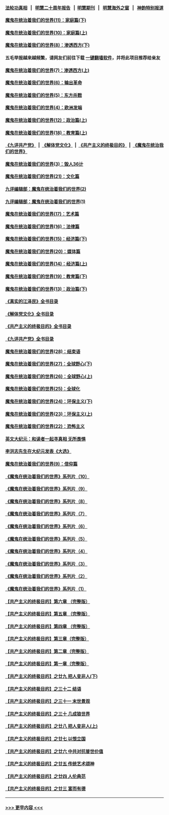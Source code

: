 #### [法轮功真相](https://github.com/gfw-breaker/truth/blob/master/README.md?t=0) &nbsp;&nbsp;|&nbsp;&nbsp; [明慧二十周年报告](https://github.com/gfw-breaker/mh-reports/blob/master/README.md?t=0) &nbsp;&nbsp;|&nbsp;&nbsp;[明慧期刊](https://github.com/gfw-breaker/mh-qikan) &nbsp;&nbsp;|&nbsp;&nbsp; [明慧海外之窗](https://github.com/gfw-breaker/mh-news/blob/master/README.md?t=0) &nbsp;&nbsp;|&nbsp;&nbsp; [神韵特别报道](https://github.com/gfw-breaker/mh-news/blob/master/shenyun.md?t=0)
#### [魔鬼在统治着我们的世界(11)：家庭篇(下)](../pages/nsc422/n10440961.md?t=11251350) 
#### [魔鬼在统治着我们的世界(10)：家庭篇(上)](../pages/nsc422/n10435448.md?t=11251350) 
#### [魔鬼在统治着我们的世界(8)：渗透西方(下)](../pages/nsc422/n10429603.md?t=11251350) 
#### 五毛举报越来越频繁，请网友们前往下载 [一键翻墙软件](https://github.com/gfw-breaker/ssr-accounts)，并将此项目推荐给亲友
#### [魔鬼在统治着我们的世界(7)：渗透西方(上)](../pages/nsc422/n10426013.md?t=11251350) 
#### [魔鬼在统治着我们的世界(6)：输出革命](../pages/nsc422/n10421536.md?t=11251350) 
#### [魔鬼在统治着我们的世界(5)：东方杀戮](../pages/nsc422/n10417707.md?t=11251350) 
#### [魔鬼在统治着我们的世界(4)：欧洲发端](../pages/nsc422/n10414890.md?t=11251350) 
#### [魔鬼在统治着我们的世界(12)：政治篇(上)](../pages/nsc422/n10444576.md?t=11251350) 
#### [魔鬼在统治着我们的世界(18)：教育篇(上)](../pages/nsc422/n10526970.md?t=11251350) 
#### [《九评共产党》](https://github.com/begood0513/9ping.md/blob/master/README.md) &nbsp;|&nbsp; [《解体党文化》](../../../../jtdwh.md/blob/master/README.md)  &nbsp;|&nbsp; [《共产主义的终极目的》](../../../../gczydzjmd.md/blob/master/README.md) &nbsp;|&nbsp; [《魔鬼在统治我们的世界》](../../../../mgztzwmdsj.md/blob/master/README.md) 
#### [魔鬼在统治着我们的世界(3)：毁人36计](../pages/nsc422/n10411583.md?t=11251350) 
#### [魔鬼在统治着我们的世界(21)：文化篇](../pages/nsc422/n10597706.md?t=11251350) 
#### [九评编辑部：魔鬼在统治着我们的世界(2)](../pages/nsc422/n10410036.md?t=11251350) 
#### [九评编辑部：魔鬼在统治着我们的世界(1)](../pages/nsc422/n10406825.md?t=11251350) 
#### [魔鬼在统治着我们的世界(17)：艺术篇](../pages/nsc422/n10499093.md?t=11251350) 
#### [魔鬼在统治着我们的世界(16)：法律篇](../pages/nsc422/n10485969.md?t=11251350) 
#### [魔鬼在统治着我们的世界(15)：经济篇(下)](../pages/nsc422/n10469975.md?t=11251350) 
#### [魔鬼在统治着我们的世界(20)：媒体篇](../pages/nsc422/n10586579.md?t=11251350) 
#### [魔鬼在统治着我们的世界(14)：经济篇(上)](../pages/nsc422/n10457370.md?t=11251350) 
#### [魔鬼在统治着我们的世界(19)：教育篇(下)](../pages/nsc422/n10564808.md?t=11251350) 
#### [魔鬼在统治着我们的世界(13)：政治篇(下)](../pages/nsc422/n10448270.md?t=11251350) 
#### [《真实的江泽民》全书目录](../pages/nsc422/n13721399.md?t=11251350) 
#### [《解体党文化》全书目录](../pages/nsc422/n13721157.md?t=11251350) 
#### [《共产主义的终极目的》全书目录](../pages/nsc422/n13721048.md?t=11251350) 
#### [《九评共产党》全书目录](../pages/nsc422/n13708085.md?t=11251350) 
#### [魔鬼在统治着我们的世界(28)：结束语](../pages/nsc422/n10936246.md?t=11251350) 
#### [魔鬼在统治着我们的世界(27)：全球野心(下)](../pages/nsc422/n10928319.md?t=11251350) 
#### [魔鬼在统治着我们的世界(26)：全球野心(上)](../pages/nsc422/n10900318.md?t=11251350) 
#### [魔鬼在统治着我们的世界(25)：全球化](../pages/nsc422/n10788205.md?t=11251350) 
#### [魔鬼在统治着我们的世界(24)：环保主义(下)](../pages/nsc422/n10695307.md?t=11251350) 
#### [魔鬼在统治着我们的世界(23)：环保主义(上)](../pages/nsc422/n10688613.md?t=11251350) 
#### [魔鬼在统治着我们的世界(22)：恐怖主义](../pages/nsc422/n10614727.md?t=11251350) 
#### [英文大纪元：和读者一起寻真相 无所畏惧](../pages/nsc422/n12542027.md?t=11251350) 
#### [李洪志先生在大纪元发表《大选》](../pages/nsc422/n12534746.md?t=11251350) 
#### [魔鬼在统治着我们的世界(9)：信仰篇](../pages/nsc422/n10432159.md?t=11251350) 
#### [《魔鬼在统治着我们的世界》系列片（10）](../pages/nsc422/n12292670.md?t=11251350) 
#### [《魔鬼在统治着我们的世界》系列片（9）](../pages/nsc422/n12290859.md?t=11251350) 
#### [《魔鬼在统治着我们的世界》系列片（8）](../pages/nsc422/n12287445.md?t=11251350) 
#### [《魔鬼在统治着我们的世界》系列片（7）](../pages/nsc422/n12283425.md?t=11251350) 
#### [《魔鬼在统治着我们的世界》系列片（6）](../pages/nsc422/n12282314.md?t=11251350) 
#### [《魔鬼在统治着我们的世界》系列片（5）](../pages/nsc422/n12281419.md?t=11251350) 
#### [《魔鬼在统治着我们的世界》系列片（4）](../pages/nsc422/n12274024.md?t=11251350) 
#### [《魔鬼在统治着我们的世界》系列片（3）](../pages/nsc422/n12271322.md?t=11251350) 
#### [《魔鬼在统治着我们的世界》系列片（2）](../pages/nsc422/n12269049.md?t=11251350) 
#### [《魔鬼在统治着我们的世界》系列片（1）](../pages/nsc422/n12267575.md?t=11251350) 
#### [【共产主义的终极目的】第六章 （完整版）](../pages/nsc422/n11428913.md?t=11251350) 
#### [【共产主义的终极目的】第五章 （完整版）](../pages/nsc422/n11428912.md?t=11251350) 
#### [【共产主义的终极目的】第四章 （完整版）](../pages/nsc422/n11428907.md?t=11251350) 
#### [【共产主义的终极目的】第三章（完整版）](../pages/nsc422/n11428848.md?t=11251350) 
#### [【共产主义的终极目的】第二章（完整版）](../pages/nsc422/n11428831.md?t=11251350) 
#### [【共产主义的终极目的】第一章（完整版）](../pages/nsc422/n11417651.md?t=11251350) 
#### [【共产主义的终极目的】之廿九 把人变非人(下)](../pages/nsc422/n11344140.md?t=11251350) 
#### [【共产主义的终极目的】之三十二 结语](../pages/nsc422/n11360535.md?t=11251350) 
#### [【共产主义的终极目的】之三十一 末世景观](../pages/nsc422/n11351129.md?t=11251350) 
#### [【共产主义的终极目的】之三十 几成狼世界](../pages/nsc422/n11348280.md?t=11251350) 
#### [【共产主义的终极目的】之廿八 把人变非人(上)](../pages/nsc422/n11340492.md?t=11251350) 
#### [【共产主义的终极目的】之廿七 以恨立国](../pages/nsc422/n11336944.md?t=11251350) 
#### [【共产主义的终极目的】之廿六 中共对抗普世价值](../pages/nsc422/n11324785.md?t=11251350) 
#### [【共产主义的终极目的】之廿五 传统艺术颂神](../pages/nsc422/n11296396.md?t=11251350) 
#### [【共产主义的终极目的】之廿四 人伦典范](../pages/nsc422/n11296397.md?t=11251350) 
#### [【共产主义的终极目的】之廿三 富而有德](../pages/nsc422/n11283598.md?t=11251350) 

----
#### [ >>> 更早内容 <<< ](../indexes/nsc422-earlier.md)
